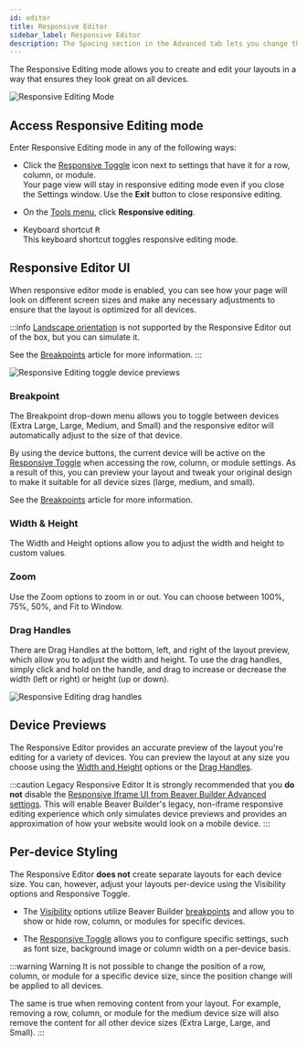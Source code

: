 ```yaml
---
id: editor
title: Responsive Editor
sidebar_label: Responsive Editor
description: The Spacing section in the Advanced tab lets you change the default margin and padding for rows and columns. For modules, you can change the default margin values only.
---
```


The Responsive Editing mode allows you to create and edit your layouts in a way that ensures they look great on all devices.

![Responsive Editing Mode](/img/beaver-builder/responsive-design--responsive-editor--1.jpg)

## Access Responsive Editing mode

Enter Responsive Editing mode in any of the following ways:

* Click the [Responsive Toggle](toggle.md) icon next to settings that have it for a row, column, or module.  
  Your page view will stay in responsive editing mode even if you close the Settings window. Use the **Exit** button to close responsive editing.

* On the [Tools menu](/beaver-builder/getting-started/bb-editor-basics/tools-menu.md), click **Responsive editing**.

* Keyboard shortcut <kbd>R</kbd>  
  This keyboard shortcut toggles responsive editing mode.

## Responsive Editor UI

When responsive editor mode is enabled, you can see how your page will look on different screen sizes and make any necessary adjustments to ensure that the layout is optimized for all devices.

:::info
[Landscape orientation](breakpoints.md#landscape--portrait-orientation) is not supported by the Responsive Editor out of the box, but you can simulate it.

See the [Breakpoints](breakpoints.md#landscape--portrait-orientation) article for more information.
:::

![Responsive Editing toggle device previews](/img/beaver-builder/responsive-design--responsive-editor--2.jpg)

### Breakpoint

The Breakpoint drop-down menu allows you to toggle between devices (Extra Large, Large, Medium, and Small) and the responsive editor will automatically adjust to the size of that device.

By using the device buttons, the current device will be active on the [Responsive Toggle](toggle.md) when accessing the row, column, or module settings. As a result of this, you can preview your layout and tweak your original design to make it suitable for all device sizes (large, medium, and small).

See the [Breakpoints](breakpoints.md) article for more information.

### Width & Height

The Width and Height options allow you to adjust the width and height to custom values.

### Zoom

Use the Zoom options to zoom in or out. You can choose between 100%, 75%, 50%, and Fit to Window.

### Drag Handles

There are Drag Handles at the bottom, left, and right of the layout preview, which allow you to adjust the width and height. To use the drag handles, simply click and hold on the handle, and drag to increase or decrease the width (left or right) or height (up or down).

![Responsive Editing drag handles](/img/beaver-builder/responsive-design--responsive-editor--3.jpg)

## Device Previews

The Responsive Editor provides an accurate preview of the layout you're editing for a variety of devices. You can preview the layout at any size you choose using the [Width and Height](#width--height) options or the [Drag Handles](#drag-handles).

:::caution Legacy Responsive Editor
It is strongly recommended that you **do not** disable the [Responsive Iframe UI from Beaver Builder Advanced settings](/beaver-builder/management-migration/advanced-settings#responsive-iframe-ui). This will enable Beaver Builder's legacy, non-iframe responsive editing experience which only simulates device previews and provides an approximation of how your website would look on a mobile device.
:::

## Per-device Styling

The Responsive Editor **does not** create separate layouts for each device size. You can, however, adjust your layouts per-device using the Visibility options and Responsive Toggle.

* The [Visibility](/beaver-builder/layouts/advanced-tab/visibility.md#breakpoint) options utilize Beaver Builder [breakpoints](breakpoints.md) and allow you to show or hide row, column, or modules for specific devices.

* The [Responsive Toggle](toggle.md) allows you to configure specific settings, such as font size, background image or column width on a per-device basis.

:::warning Warning
It is not possible to change the position of a row, column, or module for a specific device size, since the position change will be applied to all devices.

The same is true when removing content from your layout. For example, removing a row, column, or module for the medium device size will also remove the content for all other device sizes (Extra Large, Large, and Small).
:::
